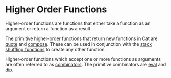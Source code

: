# Higher Order Functions #

Higher-order functions are functions that either take a function as an argument or return a function as a result.

The primitive higher-order functions that return new functions in Cat are [quote](Quote.md) and [compose](Compose.md). These can be used in conjunction with the [stack shuffling functions](Shufflers.md) to create any other function.

Higher-order functions which accept one or more functions as arguments are often referred to as [combinators](Combinators.md). The primitive combinators are [eval](Eval.md) and [dip](Dip.md).

